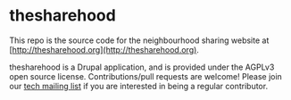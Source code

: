 thesharehood
============

This repo is the source code for the neighbourhood sharing website at
[http://thesharehood.org](http://thesharehood.org).

thesharehood is a Drupal application, and is provided under the AGPLv3
open source license.  Contributions/pull requests are welcome!  Please
join our [tech mailing
list](http://thesharehood.org/mailman/listinfo/tech_thesharehood.org) if
you are interested in being a regular contributor.

